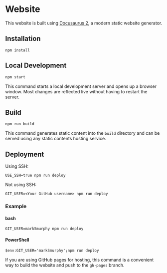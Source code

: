 # Website

This website is built using [Docusaurus 2](https://docusaurus.io/), a modern static website generator.

## Installation

```shell
npm install
```

## Local Development

```shell
npm start
```

This command starts a local development server and opens up a browser window. Most changes are reflected live without having to restart the server.

## Build

```shell
npm run build
```

This command generates static content into the `build` directory and can be served using any static contents hosting service.

## Deployment

Using SSH:

```shell
USE_SSH=true npm run deploy
```

Not using SSH:

```shell
GIT_USER=<Your GitHub username> npm run deploy
```

### Example

#### bash

```shell
GIT_USER=markSmurphy npm run deploy
```

#### PowerShell

```shell
$env:GIT_USER='markSmurphy';npm run deploy
```

If you are using GitHub pages for hosting, this command is a convenient way to build the website and push to the `gh-pages` branch.
